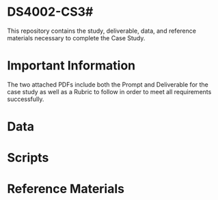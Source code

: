 # DS4002-CS3#
This repository contains the study, deliverable, data, and reference materials necessary to complete the Case Study.

# Important Information #
The two attached PDFs include both the Prompt and Deliverable for the case study as well as a Rubric to follow in order to meet all requirements successfully.

# Data #


# Scripts #


# Reference Materials #
